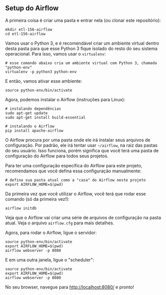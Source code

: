 ## Setup do Airflow

A primeira coisa é criar uma pasta e entrar nela (ou clonar este repositório):

    mkdir etl-156-airflow
    cd etl-156-airflow

Vamos usar o Python 3, e é recomendável criar um ambiente virtual dentro desta pasta para que esse Python 3 fique isolado do resto do seu sistema operacional. Para isso, vamos usar o `virtualenv`:

    # esse comando abaixo cria um ambiente virtual com Python 3, chamado "python-env"
    virtualenv -p python3 python-env

E então, vamos ativar esse ambiente:

    source python-env/bin/activate

Agora, podemos instalar o Airflow (instruções para Linux):

    # instalando dependências
    sudo apt-get update
    sudo apt-get install build-essential

    # instalando o Airflow
    pip install apache-airflow

O Airflow procura por uma pasta onde ele irá instalar seus arquivos de configuração. Por padrão, ele irá tentar usar `~/airflow`, na raiz das pastas do seu usuário. Isso funciona, porém significa que você terá uma pasta de configuração do Airflow para todos seus projetos.

Para ter uma configuração específica do Airflow para este projeto, recomendamos que você defina essa configuração manualmente:

    # defina sua pasta atual como a "casa" do Airflow neste projeto
    export AIRFLOW_HOME=$(pwd)

Da primeira vez que você utilizar o Airflow, você terá que rodar esse comando (só da primeira vez!):

    airflow initdb

Veja que o Airflow vai criar uma série de arquivos de configuração na pasta atual. Veja o arquivo `airflow.cfg` para mais detalhes.

Agora, para rodar o Airflow, ligue o servidor:

    source python-env/bin/activate
    export AIRFLOW_HOME=$(pwd)
    airflow webserver -p 8080

E em uma outra janela, ligue o "scheduler":

    source python-env/bin/activate
    export AIRFLOW_HOME=$(pwd)
    airflow webserver -p 8080

No seu browser, navegue para [http://localhost:8080/](http://localhost:8080/) e pronto!
